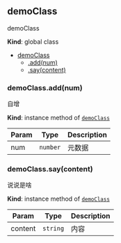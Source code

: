 <a name="demoClass"></a>

## demoClass
demoClass

**Kind**: global class  

* [demoClass](#demoClass)
    * [.add(num)](#demoClass+add)
    * [.say(content)](#demoClass+say)

<a name="demoClass+add"></a>

### demoClass.add(num)
自增

**Kind**: instance method of [<code>demoClass</code>](#demoClass)  

| Param | Type | Description |
| --- | --- | --- |
| num | <code>number</code> | 元数据 |

<a name="demoClass+say"></a>

### demoClass.say(content)
说说是啥

**Kind**: instance method of [<code>demoClass</code>](#demoClass)  

| Param | Type | Description |
| --- | --- | --- |
| content | <code>string</code> | 内容 |

